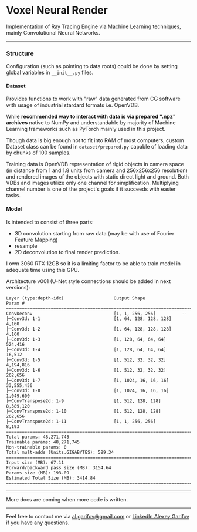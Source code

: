 # Voxel Neural Render
Implementation of Ray Tracing Engine via Machine Learning techniques, mainly Convolutional Neural Networks.
___
### Structure
Configuration (such as pointing to data roots) could be done by setting global variables in `__init__.py` files.

#### Dataset
Provides functions to work with "raw" data generated from CG software with usage of industrial stardard formats i.e. OpenVDB. 

While **recommended way to interact with data is via prepared ".npz" archives** native to NumPy and understandable by majority of Machine Learning frameworks such as PyTorch mainly used in this project.

Though data is big enough not to fit into RAM of most computers, custom Dataset class can be found in `dataset/prepared.py` capable of loading data by chunks of 100 samples. 

Training data is OpenVDB representation of rigid objects in camera space (in distance from 1 and 1.8 units from camera and 256x256x256 resolution) and rendered images of the objects with static direct light and ground. 
Both VDBs and images utilize only one channel for simplification. 
Multiplying channel number is one of the project's goals if it succeeds with easier tasks.

#### Model
Is intended to consist of three parts: 
- 3D convolution starting from raw data (may be with use of Fourier Feature Mapping)
- resample
- 2D deconvolution to final render prediction.

I own 3060 RTX 12GB so it is a limiting factor to be able to train model in adequate time using this GPU.

Architecture v001 (U-Net style connections should be added in next versions):

```==========================================================================================
Layer (type:depth-idx)                   Output Shape              Param #
==========================================================================================
ConvDeconv                               [1, 1, 256, 256]          --
├─Conv3d: 1-1                            [1, 64, 128, 128, 128]    4,160
├─Conv3d: 1-2                            [1, 64, 128, 128, 128]    4,160
├─Conv3d: 1-3                            [1, 128, 64, 64, 64]      524,416
├─Conv3d: 1-4                            [1, 128, 64, 64, 64]      16,512
├─Conv3d: 1-5                            [1, 512, 32, 32, 32]      4,194,816
├─Conv3d: 1-6                            [1, 512, 32, 32, 32]      262,656
├─Conv3d: 1-7                            [1, 1024, 16, 16, 16]     33,555,456
├─Conv3d: 1-8                            [1, 1024, 16, 16, 16]     1,049,600
├─ConvTranspose2d: 1-9                   [1, 512, 128, 128]        8,389,120
├─ConvTranspose2d: 1-10                  [1, 512, 128, 128]        262,656
├─ConvTranspose2d: 1-11                  [1, 1, 256, 256]          8,193
==========================================================================================
Total params: 48,271,745
Trainable params: 48,271,745
Non-trainable params: 0
Total mult-adds (Units.GIGABYTES): 589.34
==========================================================================================
Input size (MB): 67.11
Forward/backward pass size (MB): 3154.64
Params size (MB): 193.09
Estimated Total Size (MB): 3414.84
==========================================================================================
```
___
More docs are coming when more code is written.
___

Feel free to contact me via [al.garifov@gmail.com](mailto:al.garifov@gmail.com) or [LinkedIn Alexey Garifov](https://www.linkedin.com/in/alexey-garifov/) if you have any questions.

